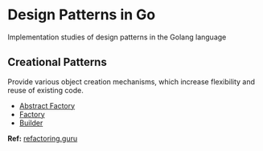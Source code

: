 # Design Patterns in Go

Implementation studies of design patterns in the Golang language


## Creational Patterns

Provide various object creation mechanisms, which increase flexibility and reuse of existing code.


- [Abstract Factory](/creational/abstract_factory)
- [Factory](/creational/factory)
- [Builder](/creational/builder)

**Ref:** [refactoring.guru](https://refactoring.guru/design-patterns/go)